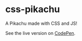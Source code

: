 # css-pikachu
A Pikachu made with CSS and JS!

See the live version on [CodePen](https://codepen.io/pollyj/pen/vYOLzPN).
